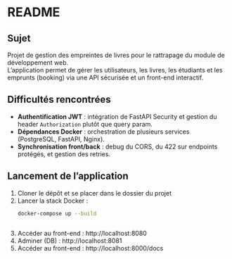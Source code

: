 # README

## Sujet
Projet de gestion des empreintes de livres pour le rattrapage du module de développement web.  
L’application permet de gérer les utilisateurs, les livres, les étudiants et les emprunts (booking) via une API sécurisée et un front-end interactif.

## Difficultés rencontrées
- **Authentification JWT** : intégration de FastAPI Security et gestion du header `Authorization` plutôt que query param.  
- **Dépendances Docker** : orchestration de plusieurs services (PostgreSQL, FastAPI, Nginx).  
- **Synchronisation front/back** : debug du CORS, du 422 sur endpoints protégés, et gestion des retries. 

## Lancement de l’application
1. Cloner le dépôt et se placer dans le dossier du projet  
2. Lancer la stack Docker :  
   ```bash
   docker-compose up --build
  
3. Accéder au front-end : http://localhost:8080
4. Adminer (DB) : http://localhost:8081
5. Accéder au front-end : http://localhost:8000/docs
